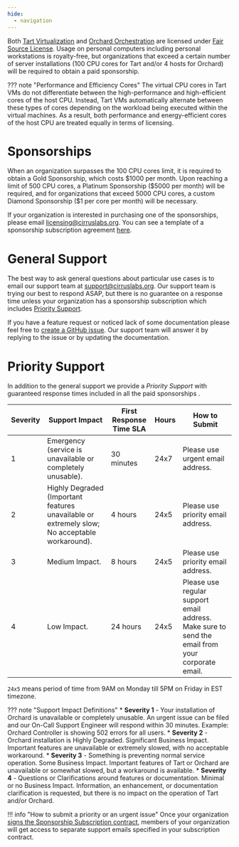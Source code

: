 ```yaml
---
hide:
  - navigation
---
```


Both [Tart Virtualization](https://github.com/cirruslabs/tart) and [Orchard Orchestration](https://github.com/cirruslabs/orchard)
are licensed under [Fair Source License](https://fair.io/). Usage on personal computers including personal workstations is royalty-free,
but organizations that exceed a certain number of server installations (100 CPU cores for Tart and/or 4 hosts for Orchard)
will be required to obtain a paid sponsorship.

??? note "Performance and Efficiency Cores"
    The virtual CPU cores in Tart VMs do not differentiate between the high-performance  and high-efficient cores
    of the host CPU. Instead, Tart VMs automatically alternate between these types of cores depending on the workload
    being executed within the virtual machines. As a result, both performance and energy-efficient cores of the host CPU
    are treated equally in terms of licensing.

# Sponsorships

When an organization surpasses the 100 CPU cores limit, it is required to obtain a Gold Sponsorship, which costs \$1000 per month.
Upon reaching a limit of 500 CPU cores, a Platinum Sponsorship (\$5000 per month) will be required, and for organizations
that exceed 5000 CPU cores, a custom Diamond Sponsorship (\$1 per core per month) will be necessary.

If your organization is interested in purchasing one of the sponsorships, please email [licensing@cirruslabs.org](mailto:licensing@cirruslabs.org).
You can see a template of a sponsorship subscription agreement [here](assets/TartSponsorshipSubscriptionTemplate.pdf).

# General Support

The best way to ask general questions about particular use cases is to email our support team at [support@cirruslabs.org](mailto:support@cirruslabs.org).
Our support team is trying our best to respond ASAP, but there is no guarantee on a response time unless your organization
has a sponsorship subscription which includes [Priority Support](#priority-support).

If you have a feature request or noticed lack of some documentation please feel free to [create a GitHub issue](https://github.com/cirruslabs/tart/issues/new).
Our support team will answer it by replying to the issue or by updating the documentation.

# Priority Support

In addition to the general support we provide a *Priority Support* with guaranteed response times included in all the paid sponsorships .

| Severity | Support Impact                                                                                | First Response Time SLA | Hours | How to Submit                                                                                    |
|----------|-----------------------------------------------------------------------------------------------|-------------------------|-------|--------------------------------------------------------------------------------------------------|
| 1        | Emergency (service is unavailable or completely unusable).                                    | 30 minutes              | 24x7  | Please use urgent email address.                                                                 |
| 2        | Highly Degraded (Important features unavailable or extremely slow; No acceptable workaround). | 4 hours                 | 24x5  | Please use priority email address.                                                               |
| 3        | Medium Impact.                                                                                | 8 hours                 | 24x5  | Please use priority email address.                                                               |
| 4        | Low Impact.                                                                                   | 24 hours                | 24x5  | Please use regular support email address. Make sure to send the email from your corporate email. |

`24x5` means period of time from 9AM on Monday till 5PM on Friday in EST timezone.

<!-- markdownlint-disable MD037 -->
??? note "Support Impact Definitions"
    * **Severity 1** - Your installation of Orchard is unavailable or completely unusable. An urgent issue can be filed and
      our On-Call Support Engineer will respond within 30 minutes. Example: Orchard Controller is showing 502 errors for all users.
    * **Severity 2** - Orchard installation is Highly Degraded. Significant Business Impact. Important features are unavailable
      or extremely slowed, with no acceptable workaround.
    * **Severity 3** - Something is preventing normal service operation. Some Business Impact. Important features of Tart or Orchard
      are unavailable or somewhat slowed, but a workaround is available.
    * **Severity 4** - Questions or Clarifications around features or documentation. Minimal or no Business Impact.
      Information, an enhancement, or documentation clarification is requested, but there is no impact on the operation of Tart and/or Orchard.

!!! info "How to submit a priority or an urgent issue"
    Once your organization [signs the Sponsorship Subscription contract](#sponsorships), members of your organization
    will get access to separate support emails specified in your subscription contract.

